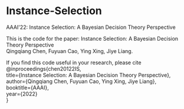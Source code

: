 # Instance-Selection
AAAI'22: Instance Selection: A Bayesian Decision Theory Perspective

This is the code for the paper: Instance Selection: A Bayesian Decision Theory Perspective  
Qingqiang Chen, Fuyuan Cao, Ying Xing, Jiye Liang.

If you find this code useful in your research, please cite  
@inproceedings{chen20122IS,  
  title={Instance Selection: A Bayesian Decision Theory Perspective},  
  author={Qingqiang Chen, Fuyuan Cao, Ying Xing, Jiye Liang},  
  booktitle={AAAI},  
  year={2022}  
}
